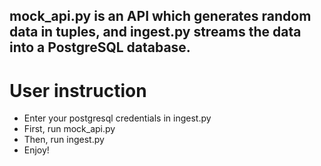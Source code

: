 ## mock_api.py is an API which generates random data in tuples, and ingest.py streams the data into a PostgreSQL database. 

# User instruction
- Enter your postgresql credentials in ingest.py
- First, run mock_api.py  
- Then, run ingest.py 
- Enjoy!
